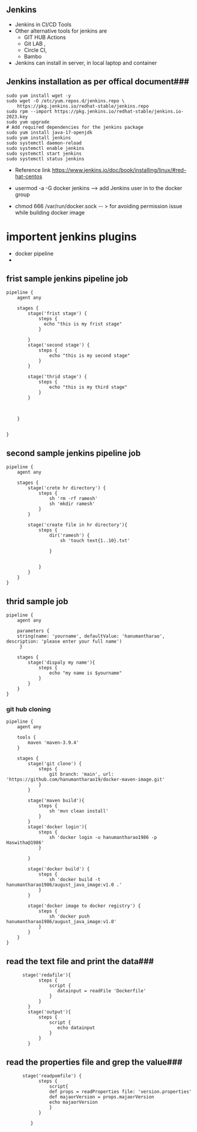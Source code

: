 ## Jenkins
 - Jenkins in CI/CD Tools
 - Other alternative tools for jenkins are 
   -  GIT HUB Actions
   -  Git LAB ,
   -  Circle CI, 
   -  Bambo
- Jenkins can install in server, in local laptop and container

## Jenkins installation as per offical document###
```
sudo yum install wget -y
sudo wget -O /etc/yum.repos.d/jenkins.repo \
    https://pkg.jenkins.io/redhat-stable/jenkins.repo
sudo rpm --import https://pkg.jenkins.io/redhat-stable/jenkins.io-2023.key
sudo yum upgrade
# Add required dependencies for the jenkins package
sudo yum install java-17-openjdk
sudo yum install jenkins
sudo systemctl daemon-reload
sudo systemctl enable jenkins
sudo systemctl start jenkins
sudo systemctl status jenkins

```
- Reference link
  https://www.jenkins.io/doc/book/installing/linux/#red-hat-centos

- usermod -a -G docker jenkins --> add Jenkins user in to the docker group
- chmod 666 /var/run/docker.sock -- > for avoiding permission issue while building docker image
# importent jenkins plugins
- docker pipeline
- 

## frist sample jenkins pipeline job
```
pipeline {
    agent any
    
    stages {
        stage('frist stage') {
            steps {
              echo "this is my frist stage"  
            }
            
        }
        stage('second stage') {
            steps {
                echo "this is my second stage"
            }
        }
        
        stage('thrid stage') {
            steps {
                echo "this is my third stage"
            }
        }
        
        
        
    }
    
    
}
```
## second sample jenkins pipeline job
```
pipeline {
    agent any
    
    stages {
        stage('crete hr directory') {
            steps {
                sh 'rm -rf ramesh'
                sh 'mkdir ramesh'
            }
        }
        
        stage('create file in hr directory'){
            steps {
                dir('ramesh') {
                    sh 'touch text{1..10}.txt'
                    
                }

                
            }
        }
    }
}
```
## thrid sample job
```
pipeline {
    agent any
    
    parameters {
    string(name: 'yourname', defaultValue: 'hanumantharao', description: 'please enter your full name')
     }
    
    stages {
        stage('dispaly my name'){
            steps {
                echo "my name is $yourname"
            }
        }
    }
}
```
### git hub cloning
```
pipeline {
    agent any
    
    tools {
        maven 'maven-3.9.4'
    }
    
    stages {
        stage('git clone') {
            steps {
                git branch: 'main', url: 'https://github.com/hanumantharao19/docker-maven-image.git'
            }
        }
        
        stage('maven build'){
            steps {
                sh 'mvn clean install'
            }
        }
        stage('docker login'){
            steps {
                sh 'docker login -u hanumantharao1986 -p Haswitha@1986'
            }
            
        }
        
        stage('docker build') {
            steps {
                sh 'docker build -t hanumantharao1986/august_java_image:v1.0 .'
            }
        }
        
        stage('docker image to docker registry') {
            steps {
                sh 'docker push hanumantharao1986/august_java_image:v1.0'
            }
        }
    }
}
```
## read the text file and print the data###
```
      stage('redafile'){
            steps {
                script {
                   datainput = readFile 'Dockerfile'
                }
            }
        }
        stage('output'){
            steps {
                script {
                   echo datainput
                }
            }
        }
```
## read the properties file and grep the value###
```
      stage('readpomfile') {
            steps {
                script{
                def props = readProperties file: 'version.properties'
                def majaorVersion = props.majaorVersion
                echo majaorVersion
                }
            }
            
         }
```

